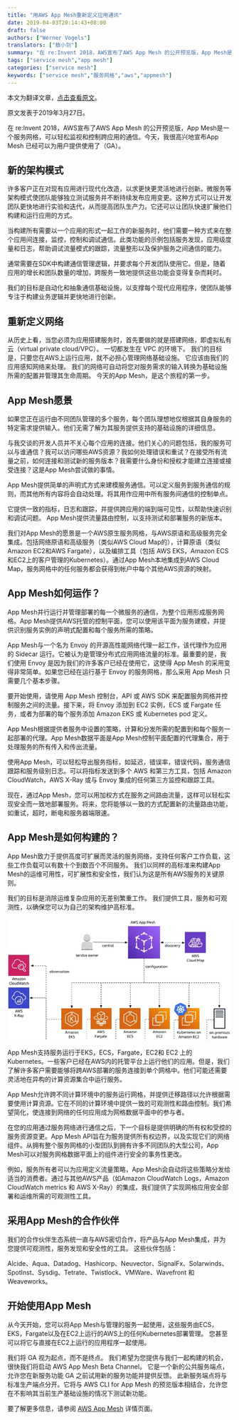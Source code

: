 ```yaml
---
title: "用AWS App Mesh重新定义应用通讯"
date: 2019-04-03T20:14:43+08:00
draft: false
authors: ["Werner Vogels"]
translators: ["敖小剑"]
summary: "在 re:Invent 2018，AWS宣布了AWS App Mesh 的公开预览版，App Mesh是一个服务网格，可以轻松监视和控制跨应用的通信。今天，我很高兴地宣布App Mesh 已经可以为用户提供使用了（GA）。"
tags: ["service mesh","app mesh"]
categories: ["service mesh"]
keywords: ["service mesh","服务网格","aws","appmesh"]
---
```


本文为翻译文章，[点击查看原文](https://www.allthingsdistributed.com/2019/03/redefining-application-communications-with-aws-app-mesh.html)。

原文发表于2019年3月27日。

在 re:Invent 2018，AWS宣布了AWS App Mesh 的公开预览版，App Mesh是一个服务网格，可以轻松监视和控制跨应用的通信。今天，我很高兴地宣布App Mesh 已经可以为用户提供使用了（GA）。

## 新的架构模式

许多客户正在对现有应用进行现代化改造，以求更快更灵活地进行创新。微服务等架构模式使团队能够独立测试服务并不断持续发布应用变更。这种方式可以让开发团队更快地进行实验和迭代，从而提高团队生产力。它还可以让团队快速扩展他们构建和运行应用的方式。

当构建所有需要以一个应用的形式一起工作的新服务时，他们需要一种方式来在整个应用间连接，监控，控制和调试通信。此类功能的示例包括服务发现，应用级度量和日志，帮助调试流量模式的跟踪，流量整形以及保护服务之间通信的能力。

通常需要在SDK中构建通信管理逻辑，并要求每个开发团队使用它。但是，随着应用的增长和团队数量的增加，跨服务一致地提供这些功能会变得复杂而耗时。

我们的目标是自动化和抽象通信基础设施，以支撑每个现代应用程序，使团队能够专注于构建业务逻辑并更快地进行创新。

## 重新定义网络

从历史上看，当您必须为应用搭建服务时，首先要做的就是搭建网络，即虚拟私有云（virtual private cloud/VPC）。 一切都发生在 VPC 的环境下。 我们的目标是，只要您在AWS上运行应用，就不必担心管理网络基础设施。 它应该由我们的应用感知网络来处理。 我们的网络可自动将您对服务需求的输入转换为基础设施所需的配置并管理其生命周期。 今天的App Mesh，是这个旅程的第一步。

## App Mesh愿景

如果您正在运行由不同团队管理的多个服务，每个团队理想地仅根据其自身服务的特定需求提供输入。他们无需了解为其服务提供支持的基础设施的详细信息。

与我交谈的开发人员并不关心每个应用的连接。他们关心的问题包括，我的服务可以与谁通信？我可以访问哪些AWS资源？我如何处理错误和重试？在接受所有流量之前，如何连接和测试新的服务版本？我需要什么身份和授权才能建立连接或接受连接？这是App Mesh尝试做的事情。

App Mesh提供简单的声明式方式来建模服务通信。可以定义服务到服务通信的规则，而其他所有内容将会自动处理。将其用作应用中所有服务间通信的控制单点。

它提供一致的指标，日志和跟踪，并提供跨应用的端到端可见性，以帮助快速识别和调试问题。 App Mesh提供流量路由控制，以支持测试和部署服务的新版本。

我们对App Mesh的愿景是一个AWS原生服务网格，与AWS原语和高级服务完全集成。包括网络原语和高级服务（类似AWS Cloud Map的），计算原语（类似Amazon EC2和AWS Fargate），以及编排工具（包括 AWS EKS，Amazon ECS和EC2上的客户管理的Kubernetes）。通过App Mesh本地集成到AWS Cloud Map，服务网格中的任何服务都会获得到帐户中每个其他AWS资源的映射。

## App Mesh如何运作？

App Mesh并行运行并管理部署的每一个微服务的通信，为整个应用形成服务网格。App Mesh提供AWS托管的控制平面，您可以使用该平面为服务建模，并提供识别服务实例的声明式配置和每个服务所需的策略。

App Mesh与一个名为 Envoy 的开源高性能网络代理一起工作，该代理作为应用的 Sidecar 运行。它被认为是管理分布式应用网络流量的标准。最重要的是，我们使用 Envoy 是因为我们的许多客户已经在使用它，这使得 App Mesh 的采用变得非常简单。如果您已经在运行基于 Envoy 的服务网格，那么采用 App Mesh 只需要几个基本步骤。

要开始使用，请使用 App Mesh 控制台，API 或 AWS SDK 来配置服务网格并控制服务之间的流量。接下来，将 Envoy 添加到 EC2 实例，ECS 或 Fargate 任务，或者为部署的每个服务添加 Amazon EKS 或 Kubernetes pod 定义。

App Mesh根据提供者服务中设置的策略，计算和分发所需的配置到和每个服务一起部署的代理。App Mesh数据平面是App Mesh控制平面配置的代理集合，用于处理服务的所有传入和传出流量。

使用App Mesh，可以轻松导出服务指标，如延迟，错误率，错误代码，服务通信跟踪和服务级别日志。可以将指标发送到多个 AWS 和第三方工具，包括 Amazon CloudWatch，AWS X-Ray 或与 Envoy 集成的任何第三方监控和跟踪工具。

现在，通过App Mesh，您可以用加权方式在服务之间路由流量，这样可以轻松实现安全而一致地部署服务。将来，您将能够以一致的方式配置新的流量路由功能，如重试，超时，断电和服务器端限速。

## App Mesh是如何构建的？

App Mesh致力于提供高度可扩展而灵活的服务网络，支持任何客户工作负载，这些工作负载可以有数十个到数百个不同服务。 我们以同样的高标准来构建App Mesh的运维可用性，可扩展性和安全性，我们认为这是所有AWS服务的关键原则。

我们的目标是消除运维复杂应用的无差别繁重工作。 我们提供工具，服务和可观测性，以确保您可以为自己的架构维护高标准。

![APP mesh](006tKfTcly1g1ppp5q23aj30oz0dnwgb.jpg)

App Mesh支持服务运行于EKS，ECS，Fargate，EC2和 EC2 上的 Kubernetes。一些客户已经在AWS内的托管平台上运行他们的应用。但是，我们了解许多客户需要能够将跨AWS部署的服务连接到单个网格中。他们可能还需要灵活地在异构的计算资源集合中运行服务。

App Mesh允许跨不同计算环境中的服务运行网格，并提供迁移路径以允许根据需要使用计算资源。它在不同的计算环境中提供一致的可观测性和路由控制。我们希望简化，使连接到网络的任何应用成为网格数据平面中的参与者。

在您的应用通过服务网络进行通信之后，下一个目标是提供明确的所有权和受控的服务资源变更。App Mesh API旨在为服务提供所有权边界，以及实现它们的网络组件。从拥有整个服务网格的小型团队到拥有许多不同团队的大型公司，App Mesh可以对服务网格数据平面上的组件进行安全的事务性更改。

例如，服务所有者可以为应用定义流量策略，App Mesh会自动将这些策略分发给适当的消费者。通过与其他AWS产品（如Amazon CloudWatch Logs，Amazon CloudWatch metrics 和 AWS X-Ray）的集成，我们提供了实现网格应用安全部署和运维所需的可观测性工具。

## 采用App Mesh的合作伙伴

我们的合作伙伴生态系统一直与AWS密切合作，将产品与App Mesh集成，并为您提供可观测性，服务发现和安全性的工具。 这些伙伴包括：

Alcide、Aqua、Datadog、Hashicorp、Neuvector、SignalFx、Solarwinds、SpotInst、Sysdig、Tetrate、Twistlock、VMWare、Wavefront 和 Weaveworks。

## 开始使用App Mesh

从今天开始，您可以将App Mesh与管理的服务一起使用，这些服务由ECS，EKS，Fargate以及在EC2上运行的AWS上的任何Kubernetes部署管理。 您甚至可以将它与直接在EC2上运行的应用程序一起使用。

我们将 GA 视为起点，而不是终点。 我们希望为您提供与我们一起构建的机会，很快我们将启动 AWS App Mesh Beta Channel。 它是一个新的公共服务端点，允许您在新服务功能 GA 之前试用新的服务功能并提供反馈。 此新服务端点将与标准生产端点分开。它将与 AWS CLI for App Mesh 的预览版本相结合，允许您在不影响其当前生产基础设施的情况下测试新功能。

要了解更多信息，请参阅 [AWS App Mesh](https://www.allthingsdistributed.com/2019/03/redefining-application-communications-with-aws-app-mesh.html) 详情页面。
